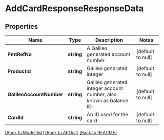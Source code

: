 # AddCardResponseResponseData

## Properties
Name | Type | Description | Notes
------------ | ------------- | ------------- | -------------
**PmtRefNo** | **string** | A Galileo generated account number | [default to null]
**ProductId** | **string** | Galileo generated integer | [default to null]
**GalileoAccountNumber** | **string** | Galileo generated integer account number, also known as balance ID | [default to null]
**CardId** | **string** | An ID used for the card | [default to null]

[[Back to Model list]](../README.md#documentation-for-models) [[Back to API list]](../README.md#documentation-for-api-endpoints) [[Back to README]](../README.md)

